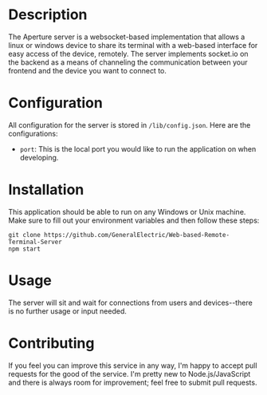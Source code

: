 # Description
The Aperture server is a websocket-based implementation that allows a linux or windows device to share its terminal with a web-based interface for easy access of the device, remotely. The server implements socket.io on the backend as a means of channeling the communication between your frontend and the device you want to connect to.

# Configuration
All configuration for the server is stored in `/lib/config.json`. Here are the configurations:
* `port`: This is the local port you would like to run the application on when developing.

# Installation
This application should be able to run on any Windows or Unix machine. Make sure to fill out your environment variables and then follow these steps:
```
git clone https://github.com/GeneralElectric/Web-based-Remote-Terminal-Server
npm start
```

# Usage
The server will sit and wait for connections from users and devices--there is no further usage or input needed.

# Contributing
If you feel you can improve this service in any way, I'm happy to accept pull requests for the good of the service. I'm pretty new to Node.js/JavaScript and there is always room for improvement; feel free to submit pull requests.